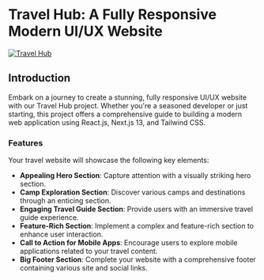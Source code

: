 # Travel Hub: A Fully Responsive Modern UI/UX Website

[![Travel Hub](https://i.ibb.co/wrGZhPP/YT-Thumbnails-5.png)](https://youtu.be/cuzw4vL1z5E)

## Introduction

Embark on a journey to create a stunning, fully responsive UI/UX website with our Travel Hub project. Whether you're a seasoned developer or just starting, this project offers a comprehensive guide to building a modern web application using React.js, Next.js 13, and Tailwind CSS.

### Features

Your travel website will showcase the following key elements:

- **Appealing Hero Section**: Capture attention with a visually striking hero section.
- **Camp Exploration Section**: Discover various camps and destinations through an enticing section.
- **Engaging Travel Guide Section**: Provide users with an immersive travel guide experience.
- **Feature-Rich Section**: Implement a complex and feature-rich section to enhance user interaction.
- **Call to Action for Mobile Apps**: Encourage users to explore mobile applications related to your travel content.
- **Big Footer Section**: Complete your website with a comprehensive footer containing various site and social links.
